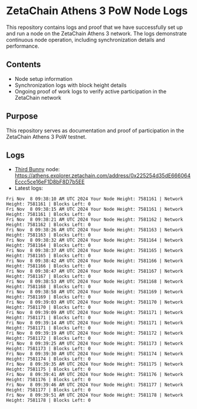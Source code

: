 # ZetaChain Athens 3 PoW Node Logs
This repository contains logs and proof that we have successfully set up and run a node on the ZetaChain Athens 3 network. The logs demonstrate continuous node operation, including synchronization details and performance.

## Contents
- Node setup information
- Synchronization logs with block height details
- Ongoing proof of work logs to verify active participation in the ZetaChain network

## Purpose
This repository serves as documentation and proof of participation in the ZetaChain Athens 3 PoW testnet.

## Logs

- [Third Bunny](https://thirdbunny.xyz/) node: https://athens.explorer.zetachain.com/address/0x225254d35dE666064Eccc5ce16eF1D8bF8D7b5EE
- Latest logs:
```
Fri Nov  8 09:38:10 AM UTC 2024 Your Node Height: 7581161 | Network Height: 7581161 | Blocks Left: 0
Fri Nov  8 09:38:15 AM UTC 2024 Your Node Height: 7581161 | Network Height: 7581161 | Blocks Left: 0
Fri Nov  8 09:38:21 AM UTC 2024 Your Node Height: 7581162 | Network Height: 7581162 | Blocks Left: 0
Fri Nov  8 09:38:26 AM UTC 2024 Your Node Height: 7581163 | Network Height: 7581163 | Blocks Left: 0
Fri Nov  8 09:38:32 AM UTC 2024 Your Node Height: 7581164 | Network Height: 7581164 | Blocks Left: 0
Fri Nov  8 09:38:37 AM UTC 2024 Your Node Height: 7581165 | Network Height: 7581165 | Blocks Left: 0
Fri Nov  8 09:38:42 AM UTC 2024 Your Node Height: 7581166 | Network Height: 7581166 | Blocks Left: 0
Fri Nov  8 09:38:47 AM UTC 2024 Your Node Height: 7581167 | Network Height: 7581167 | Blocks Left: 0
Fri Nov  8 09:38:53 AM UTC 2024 Your Node Height: 7581168 | Network Height: 7581168 | Blocks Left: 0
Fri Nov  8 09:38:58 AM UTC 2024 Your Node Height: 7581169 | Network Height: 7581169 | Blocks Left: 0
Fri Nov  8 09:39:03 AM UTC 2024 Your Node Height: 7581170 | Network Height: 7581170 | Blocks Left: 0
Fri Nov  8 09:39:09 AM UTC 2024 Your Node Height: 7581171 | Network Height: 7581171 | Blocks Left: 0
Fri Nov  8 09:39:14 AM UTC 2024 Your Node Height: 7581171 | Network Height: 7581171 | Blocks Left: 0
Fri Nov  8 09:39:19 AM UTC 2024 Your Node Height: 7581172 | Network Height: 7581172 | Blocks Left: 0
Fri Nov  8 09:39:25 AM UTC 2024 Your Node Height: 7581173 | Network Height: 7581173 | Blocks Left: 0
Fri Nov  8 09:39:30 AM UTC 2024 Your Node Height: 7581174 | Network Height: 7581174 | Blocks Left: 0
Fri Nov  8 09:39:35 AM UTC 2024 Your Node Height: 7581175 | Network Height: 7581175 | Blocks Left: 0
Fri Nov  8 09:39:41 AM UTC 2024 Your Node Height: 7581176 | Network Height: 7581176 | Blocks Left: 0
Fri Nov  8 09:39:46 AM UTC 2024 Your Node Height: 7581177 | Network Height: 7581177 | Blocks Left: 0
Fri Nov  8 09:39:51 AM UTC 2024 Your Node Height: 7581178 | Network Height: 7581178 | Blocks Left: 0
```
